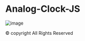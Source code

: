 # Analog-Clock-JS
![image](https://user-images.githubusercontent.com/69034411/149450909-633a6524-5487-425e-ba5c-8ba8bca5c856.png)

© copyright All Rights Reserved
